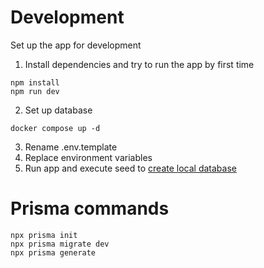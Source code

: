 # Development
Set up the app for development

1. Install dependencies and try to run the app by first time
```
npm install
npm run dev
```
2. Set up database
```
docker compose up -d
```
3. Rename .env.template
4. Replace environment variables
5. Run app and execute seed to [create local database](http://localhost:3000/api/seed)

# Prisma commands
```
npx prisma init
npx prisma migrate dev
npx prisma generate
```